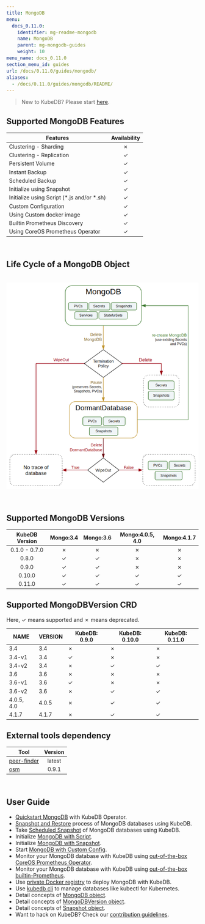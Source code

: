 ```yaml
---
title: MongoDB
menu:
  docs_0.11.0:
    identifier: mg-readme-mongodb
    name: MongoDB
    parent: mg-mongodb-guides
    weight: 10
menu_name: docs_0.11.0
section_menu_id: guides
url: /docs/0.11.0/guides/mongodb/
aliases:
  - /docs/0.11.0/guides/mongodb/README/
---
```


> New to KubeDB? Please start [here](/docs/concepts/README.md).

## Supported MongoDB Features

|                   Features                   | Availability |
| -------------------------------------------- | :----------: |
| Clustering - Sharding                        |   &#10007;   |
| Clustering - Replication                     |   &#10003;   |
| Persistent Volume                            |   &#10003;   |
| Instant Backup                               |   &#10003;   |
| Scheduled Backup                             |   &#10003;   |
| Initialize using Snapshot                    |   &#10003;   |
| Initialize using Script (\*.js and/or \*.sh) |   &#10003;   |
| Custom Configuration                         |   &#10003;   |
| Using Custom docker image                    |   &#10003;   |
| Builtin Prometheus Discovery                 |   &#10003;   |
| Using CoreOS Prometheus Operator             |   &#10003;   |

<br/>

## Life Cycle of a MongoDB Object

<p align="center">
  <img alt="lifecycle"  src="/docs/images/mongodb/mgo-lifecycle.png">
</p>

<br/>

## Supported MongoDB Versions

| KubeDB Version | Mongo:3.4 | Mongo:3.6 | Mongo:4.0.5, 4.0 | Mongo:4.1.7 |
| :------------: | :-------: | :-------: | :--------------: | :---------: |
| 0.1.0 - 0.7.0  | &#10007;  | &#10007;  |     &#10007;     |  &#10007;   |
|     0.8.0      | &#10003;  | &#10003;  |     &#10007;     |  &#10007;   |
|     0.9.0      | &#10003;  | &#10003;  |     &#10007;     |  &#10007;   |
|     0.10.0     | &#10003;  | &#10003;  |     &#10003;     |  &#10003;   |
|     0.11.0     | &#10003;  | &#10003;  |     &#10003;     |  &#10003;   |

## Supported MongoDBVersion CRD

Here, &#10003; means supported and &#10007; means deprecated.

|    NAME    | VERSION | KubeDB: 0.9.0 | KubeDB: 0.10.0 | KubeDB: 0.11.0 |
| ---------- | ------- | ------------- | -------------- | -------------- |
| 3.4        | 3.4     | &#10007;      | &#10007;       | &#10007;       |
| 3.4-v1     | 3.4     | &#10003;      | &#10007;       | &#10007;       |
| 3.4-v2     | 3.4     | &#10007;      | &#10003;       | &#10003;       |
| 3.6        | 3.6     | &#10007;      | &#10007;       | &#10007;       |
| 3.6-v1     | 3.6     | &#10003;      | &#10007;       | &#10007;       |
| 3.6-v2     | 3.6     | &#10007;      | &#10003;       | &#10003;       |
| 4.0.5, 4.0 | 4.0.5   | &#10007;      | &#10003;       | &#10003;       |
| 4.1.7      | 4.1.7   | &#10007;      | &#10003;       | &#10003;       |

## External tools dependency

|                                     Tool                                     | Version |
| ---------------------------------------------------------------------------- | :-----: |
| [peer-finder](https://github.com/kubernetes/contrib/tree/master/peer-finder) | latest  |
| [osm](https://github.com/appscode/osm)                                       |  0.9.1  |

<br/>

## User Guide

- [Quickstart MongoDB](/docs/guides/mongodb/quickstart/quickstart.md) with KubeDB Operator.
- [Snapshot and Restore](/docs/guides/mongodb/snapshot/backup-and-restore.md) process of MongoDB databases using KubeDB.
- Take [Scheduled Snapshot](/docs/guides/mongodb/snapshot/scheduled-backup.md) of MongoDB databases using KubeDB.
- Initialize [MongoDB with Script](/docs/guides/mongodb/initialization/using-script.md).
- Initialize [MongoDB with Snapshot](/docs/guides/mongodb/initialization/using-snapshot.md).
- Start [MongoDB with Custom Config](/docs/guides/mongodb/custom-config/using-custom-config.md).
- Monitor your MongoDB database with KubeDB using [out-of-the-box CoreOS Prometheus Operator](/docs/guides/mongodb/monitoring/using-coreos-prometheus-operator.md).
- Monitor your MongoDB database with KubeDB using [out-of-the-box builtin-Prometheus](/docs/guides/mongodb/monitoring/using-builtin-prometheus.md).
- Use [private Docker registry](/docs/guides/mongodb/private-registry/using-private-registry.md) to deploy MongoDB with KubeDB.
- Use [kubedb cli](/docs/guides/mongodb/cli/cli.md) to manage databases like kubectl for Kubernetes.
- Detail concepts of [MongoDB object](/docs/concepts/databases/mongodb.md).
- Detail concepts of [MongoDBVersion object](/docs/concepts/catalog/mongodb.md).
- Detail concepts of [Snapshot object](/docs/concepts/snapshot.md).
- Want to hack on KubeDB? Check our [contribution guidelines](/docs/CONTRIBUTING.md).
